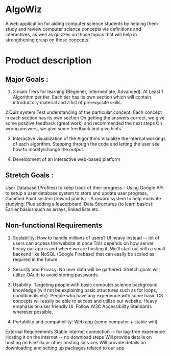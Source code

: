 # AlgoWiz

A web application for aiding computer science students by helping them study and review computer science concepts via definitions and interactives, as well as quizzes on those topics that will help in strengthening grasp on those concepts.

# Product description

## Major Goals : 
1. 3 main Tiers for learning (Beginner, Intermediate, Advanced).
At Least 1 Algorithm per tier. 
Each tier has its own section which will contain introductory material and a list of prerequisite skills. 


2.Quiz system 
Test understanding of the particular concept.
Each concept in each section has its own section 
On getting the answers correct, we give some positive feedback (great work) and recommended the next steps
On wrong answers, we give some feedback and give hints


3. Interactive visualization of the Algorithms
Visualize the internal workings of each algorithm.
Stepping through the code and letting the user see how to modify/change the output.

4. Development of an interactive web-based platform

## Stretch Goals : 
User Database (Profiles) to keep track of their progress -
Using Google API to setup a user database system to store and update user progress, 
Gamified Point system (reward points) -
A reward system to help motivate studying. Plus adding a leaderboard. 
Data Structures (to learn basics):
Earlier basics such as arrays, linked lists etc.

## Non-functional Requirements
 
1. Scalability: 
How to handle millions of users?
UI heavy instead  -- lot of users can access the website at once 
This depends on how server heavy our app is and where we are hosting it.
We’ll start out with a small backend like NoSQL (Google Firebase) that can easily be scaled as required in the future. 

2. Security and Privacy: 
No user data will be gathered.
Stretch goals will utilize OAuth to avoid storing passwords.

3. Usability: 
Targeting people with basic computer science background knowledge (will not be explaining basic structures such as for loops, conditionals etc). 
People who have any experience with some basic CS concepts will easily be able to access and utilize our website. 
Heavy emphasis on user friendly UI. 
Follow W3C Accessibility Standards wherever possible. 

4. Portability and compatibility: Web app (some computer + stable wifi)
 
External Requirements
Stable internet connection -- for lag-free experience
Hosting it on the internet -- no download steps 
Will provide details  on hosting on Filezilla or other hosting services
Will provide details on downloading and setting up packages related to our app.

